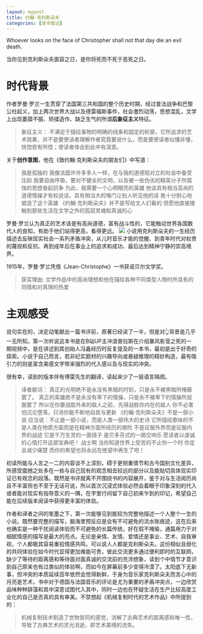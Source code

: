 ```yaml
---
layout: mypost
title: 约翰·克利斯朵夫
categories: [读书笔记]
---
```

Whoever looks on the face of Christopher shall not that day die an evil death.

当你见到克利斯朵夫面容之日，是你将死而不死于恶死之日。

# 时代背景

作者罗曼·罗兰一生贯穿了法国第三共和国的整个历史时期，经过普法战争和巴黎公社起义，加上两次世界大战以及德雷福斯事件，社会激烈动荡，思想混乱，文学上出现萎靡不振、矫揉造作、缺乏生气的所谓**后象征主义**特征。
>象征主义：
不满足于描绘事物的明确的线条和固定的轮廓，它所追求的艺术效果，并不是要使读者理解作者究竟要说什么，而是要使读者似懂非懂，恍惚若有所悟；使读者体会到此中有深意。

关于**创作意图**，他在《致约翰·克利斯朵夫的朋友们》中写道：
>我是孤独的
我像法国许许多多人一样，在与我的道德观对立的社会中备受压抑
我要自由呼吸，要对不健全的文明，以及被一些伪劣的精英分子所腐蚀的思想奋起抗争
为此，我需要一个心明眼亮的英雄
他该具有相当高尚的道德情操才有权说话，具有相当大的嗓门让别人听见他的话
我十分耐心地塑造了这个英雄
《约翰·克利斯朵夫》并不是写给文人们看的
但愿他直接接触到那些生活在文学之外的孤寂灵魂和真诚的心

罗曼·罗兰认为真正的艺术该是有高尚道德，富有战斗性的，它能触动世界各国数代人的良知，有助于他们站得更高，看得更远。
![](https://pic.downk.cc/item/5fc0e53015e77190846f8b94.jpg)
小说用克利斯朵夫的一生经历描述去反映现实社会一系列矛盾冲突，从儿时音乐才能的觉醒、到青年时代对权贵的蔑视和反抗、再到成年后在事业上的追求和成功、最后达到精神宁静的崇高境界。

1915年，罗曼·罗兰凭借《Jean-Christophe》一书获诺贝尔文学奖。
>获奖理由:
文学作品中的高尚理想和他在描绘各种不同类型人物时所具有的同情和对真理的热爱

# 主观感受
说句实在的，决定动笔献出一篇书评前，原著已经读了一半，但是对👆背景是几乎一无所知。第一次听说这本书是在B站UP主冲浪普拉斯在介绍暴风影音之死的一期视频中，是在讲述到其创始人冯鑫经历时反复提及的一本书，最初是出于好奇的探索。小说于自己而言，若非纪实题材的兴趣导向或悬疑推理的精妙构造，最有吸引力的则是富含美感文字带来强烈的代入感以及与现实的冲突。

很有幸，读到的版本伴有傅雷先生的翻译，读起来少了一层语言隔阂。
>译者献词：
真正的光明绝不是永没有黑暗的时刻，只是永不被黑暗所掩蔽罢了。
真正的英雄绝不是永没有卑下的情操，只是永不被卑下的情操所屈服罢了
所以在你要战胜外来的敌人之前，先得战胜你内在的敌人
你不必害怕沉沦堕落，只消你能不断地自拔与更新
《约翰·克利斯朵夫》不是一部小说
应当说：不止是一部小说，而是人类一部伟大的史诗
它所描绘歌咏的不是人类在物质方面而是在精神方面所经历的艰险
不是征服外界而是征服内界的战迹
它是千万生灵的一面镜子
是贝多芬式的一阕交响乐
愿读者以虔诚的心情打开这部宝典吧！
战士啊
当你知道世界上受苦的不止你一个时
你定会减少痛楚
而你的希望也将永远在绝望中再生了吧！

初读所能与人言之一二的内容谈不上深刻，碍于更侧重情节和古今国别文化差异，所感受震撼之处多在一些与自己现有的观念相去较远的部分以及能贴切具体现实印证已有观念的段落。既然是书评就离不开围绕书的内容展开，鉴于对与生活阅历尚且不丰富但也不至于无话可说，所以首次沉浸式体验必然会着眼于印象深刻的代入或者能对现实有指导意义的一隅，在字里行间留下自己初来乍到的印记，希望自己能在后续版本阅读中获得更丰富的体验。

作者和译者之间的笔墨之下，第一次能够见到能较为完整地描述一个人整个一生的小说。既然要完整的描写，脑海里预反应是会有不可避免的流水账痕迹，这在后来也确实是一种干扰阅读体验而不可避免的长篇传统，好在瑕不掩瑜，通篇用力于对细腻情感的描写是最大的亮点。无论是亲情、友情、爱情还是事业、艺术、自我审视，个人都极其容易重拾情感共鸣，可以说人人都是克利斯朵夫。这份相似且弱化的共同体验在如今时代显得更加难能可贵，彼此交流更多通过便利即时的互联网，缺少了等待的距离感和等待面对面真诚的交流前的充沛想象，读到个中情节才意识到自己原来也有过类似的体验啊，而如今在屏幕前多少变得冷漠了。太阳底下无新事，但冲突的本质延续百年依然会觉得新鲜，于身为音乐家克利斯朵夫而言心中的月亮是艺术，书中对于德国与法国音乐的评论是尤为重要的矛盾冲突点，一边欣赏品味种种辞藻和其中深意试图代入其中，同时一边也在怀疑生活在生产比较高度工业化的自己是否真的具有审美。不禁想起《机械复制时代的艺术作品》中所提到的：
>机械复制技术制造了世物皆同的感觉，消解了古典艺术的距离感和唯一性，导致了古典艺术的灵光消逝，即艺术美境的流失。



